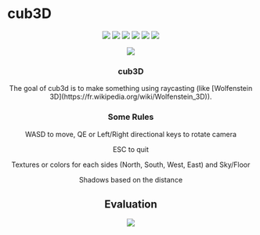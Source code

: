 # cub3D

<p align="center">
    <img src="https://img.shields.io/github/languages/count/fleizean/cub3D?style=for-the-badge"/>
    <img src="https://img.shields.io/github/last-commit/fleizean/cub3D?style=for-the-badge"/>
    <img src="https://img.shields.io/github/forks/fleizean/cub3D?style=for-the-badge"/>
    <img src="https://img.shields.io/github/followers/fleizean?style=for-the-badge"/>
    <img src="https://img.shields.io/github/watchers/fleizean/cub3D?style=for-the-badge"/>
    <img src="https://img.shields.io/badge/Partner-fyurtsev-red?style=for-the-badge&logo=appveyor"/>
</p>

<p align="center">
    <img src="https://badge42.vercel.app/api/v2/cl13ejq4y000909mke5sxpjan/stats?cursusId=21&coalitionId=233"/>
</p>

<h3 align="center">
  cub3D
</h3>

<p align="center">
    The goal of cub3d is to make something using raycasting (like [Wolfenstein 3D](https://fr.wikipedia.org/wiki/Wolfenstein_3D)).
</p>



<h3 align="center">
  Some Rules
</h3>

<p align="center">
    WASD to move, QE or Left/Right directional keys to rotate camera
</p>
<p align="center">
    ESC to quit
</p>
<p align="center">
    Textures or colors for each sides (North, South, West, East) and Sky/Floor
</p>
<p align="center">
    Shadows based on the distance
</p>

<h2 align="center">
  Evaluation
</h2>

<p align="center">
  <img src="https://badge42.vercel.app/api/v2/cl13ejq4y000909mke5sxpjan/project/2926410"/>
</p>
